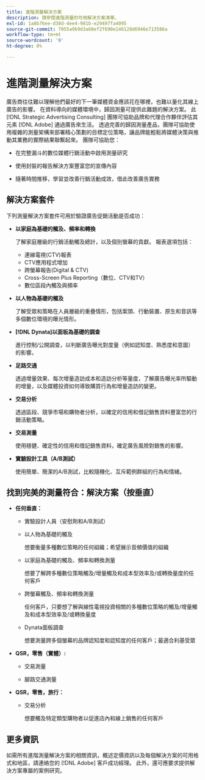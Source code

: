```yaml
---
title: 進階測量解決方案
description: 請參閱進階測量的可用解決方案清單。
exl-id: 1a8b76ee-d38d-4ee4-981b-e29497fa4095
source-git-commit: 7055a9b9d3a68ef2f690e146128d6946e713586a
workflow-type: tm+mt
source-wordcount: '0'
ht-degree: 0%

---
```


# 進階測量解決方案

廣告商往往難以理解他們最好的下一筆媒體資金應該花在哪裡，也難以量化其線上廣告的影響。 在資料導向的媒體環境中，歸因測量可提供此難題的解決方案。 此 [!DNL Strategic Advertising Consulting] 團隊可協助品牌和代理合作夥伴評估其元素 [!DNL Adobe] 通過廣告來生活。 透過完善的歸因測量產品，團隊可協助使用複雜的測量架構來部署精心策劃的目標定位策略，讓品牌能輕鬆將媒體決策與推動其業務的實際結果聯繫起來。 團隊可協助您：

* 在完整漏斗的數位媒體行銷活動中啟用測量研究

* 使用封裝的報告解決方案豐富您的宣傳內容

* 隨著時間推移，學習並改善行銷活動成效，借此改善廣告實務

## 解決方案套件

下列測量解決方案套件可用於驗證廣告促銷活動是否成功：

* **以家庭為基礎的觸及、頻率和轉換**

   了解家庭層級的行銷活動觸及總計，以及個別螢幕的貢獻。 報表選項包括：

   * 連線電視(CTV)報表
   * CTV應用程式增加
   * 跨螢幕報告(Digital &amp; CTV)
   * Cross-Screen Plus Reporting（數位、CTV和TV）
   * 數位區段內觸及與頻率

* **以人物為基礎的觸及**

   了解受眾和策略在人員層級的重疊情形，包括案頭、行動裝置、原生和音訊等多個數位環境的曝光情形。

* **[!DNL Dynata]以面板為基礎的調查**

   進行控制/公開調查，以判斷廣告曝光對度量（例如認知度、熟悉度和意圖）的影響。

* **足路交通**

   透過增量效果、每次增量造訪成本和造訪分析等量度，了解廣告曝光率所驅動的增量，以及媒體投資如何導致購買行為和增量造訪的變更。

* **交易分析**

   透過區段、競爭市場和購物者分析，以確定的信用和借記銷售資料豐富您的行銷活動策略。

* **交易測量**

   使用穩健、確定性的信用和借記銷售資料，確定廣告風險對銷售的影響。

* **實驗設計工具（A/B測試）**

   使用簡單、簡潔的A/B測試，比較隨機化、互斥範例群組的行為和情緒。

## 找到完美的測量符合：解決方案（按垂直）

* **任何垂直：**

   * 實驗設計人員（安慰劑和A/B測試）

   * 以人物為基礎的觸及

      想要衡量多種數位策略的任何組織；希望展示音頻價值的組織

   * 以家庭為基礎的觸及、頻率和轉換測量

      想要了解跨多種數位策略觸及/增量觸及和成本型效率及/或轉換量度的任何客戶

   * 跨螢幕觸及、頻率和轉換測量

      任何客戶，只要想了解與線性電視投資相關的多種數位策略的觸及/增量觸及和成本型效率及/或轉換量度

   * Dynata面板調查

      想要測量跨多個螢幕的品牌認知度和認知度的任何客戶；最適合利基受眾

* **QSR，零售（實體）:**

   * 交易測量

   * 腳路交通測量

* **QSR，零售，旅行：**

   * 交易分析

      想要觸及特定類型購物者以促進店內和線上銷售的任何客戶

## 更多資訊

如需所有進階測量解決方案的相關資訊，概述定價資訊以及每個解決方案的可用格式和地區，請連絡您的 [!DNL Adobe] 客戶成功經理。 此外，還可應要求提供解決方案專屬的案例研究。

